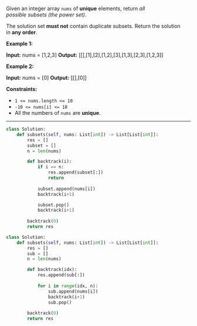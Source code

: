 Given an integer array `nums` of **unique** elements, return _all possible_ _subsets_ _(the power set)_.

The solution set **must not** contain duplicate subsets. Return the solution in **any order**.

**Example 1:**

**Input:** nums = [1,2,3]
**Output:** [[],[1],[2],[1,2],[3],[1,3],[2,3],[1,2,3]]

**Example 2:**

**Input:** nums = [0]
**Output:** [[],[0]]

**Constraints:**

- `1 <= nums.length <= 10`
- `-10 <= nums[i] <= 10`
- All the numbers of `nums` are **unique**.

---

```python
class Solution:
    def subsets(self, nums: List[int]) -> List[List[int]]:
        res = []
        subset = []
        n = len(nums)

        def backtrack(i):
            if i == n:
                res.append(subset[:])
                return
            
            subset.append(nums[i])
            backtrack(i+1)

            subset.pop()
            backtrack(i+1)
        
        backtrack(0)
        return res
```

```python
class Solution:
    def subsets(self, nums: List[int]) -> List[List[int]]:
        res = []
        sub = []
        n = len(nums)

        def backtrack(idx):
            res.append(sub[:])
            
            for i in range(idx, n):
                sub.append(nums[i])
                backtrack(i+1)
                sub.pop()
            
        backtrack(0)
        return res
```